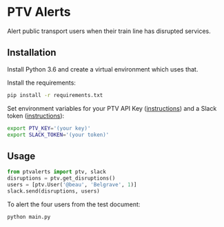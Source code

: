 # PTV Alerts

Alert public transport users when their train line has disrupted services.

## Installation

Install Python 3.6 and create a virtual environment which uses that.

Install the requirements:
```sh
pip install -r requirements.txt
```

Set environment variables for your PTV API Key
([instructions](https://static.ptv.vic.gov.au/PTV/PTV%20docs/API/1475462320/PTV-Timetable-API-key-and-signature-document.RTF))
and a Slack token
([instructions](https://api.slack.com/custom-integrations/legacy-tokens)):

```sh
export PTV_KEY='(your key)'
export SLACK_TOKEN='(your token)'
```

## Usage

```python
from ptvalerts import ptv, slack
disruptions = ptv.get_disruptions()
users = [ptv.User('@beau', 'Belgrave', 1)]
slack.send(disruptions, users)
```

To alert the four users from the test document:
```sh
python main.py
```
